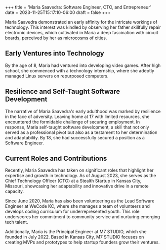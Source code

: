 +++
title = 'Maria Saavedra: Software Engineer, CTO, and Entrepreneur'
date = 2023-11-25T15:17:10-06:00
draft = false
+++

Maria Saavedra demonstrated an early affinity for the intricate workings of technology. This interest was kindled by observing her father skillfully repair electronic devices, which cultivated in Maria a deep fascination with circuit boards, perceived by her as microcosms of cities.

## Early Ventures into Technology

By the age of 8, Maria had ventured into developing video games. After high school, she commenced with a technology internship, where she adeptly managed Linux servers on repurposed computers.

## Resilience and Self-Taught Software Development

The narrative of Maria Saavedra's early adulthood was marked by resilience in the face of adversity. Leaving home at 17 with limited resources, she encountered the formidable challenge of securing employment. In response, Maria self-taught software development, a skill that not only served as a professional pivot but also as a testament to her determination and adaptability. By 18, she had successfully secured a position as a Software Engineer.

## Current Roles and Contributions

Recently, Maria Saavedra has taken on significant roles that highlight her expertise and growth in technology. As of August 2023, she serves as the Chief Technology Officer (CTO) at a Stealth Startup in Kansas City, Missouri, showcasing her adaptability and innovative drive in a remote capacity.

Since June 2020, Maria has also been volunteering as the Lead Software Engineer at WeCode KC, where she manages a team of volunteers and develops coding curriculum for underrepresented youth. This role underscores her commitment to community service and nurturing emerging tech talent.

Additionally, Maria is the Principal Engineer at M7 STUDIO, which she founded in July 2022. Based in Kansas City, M7 STUDIO focuses on creating MVPs and prototypes to help startup founders grow their ventures.